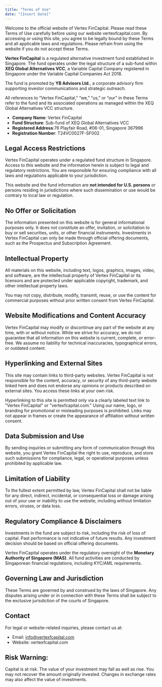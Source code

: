 ```yaml
---
title: "Terms of Use"
date: "[Insert Date]"
---
```


Welcome to the official website of Vertex FinCapital. Please read these Terms of Use carefully before using our website vertexfcapital.com. By accessing or using this site, you agree to be legally bound by these Terms and all applicable laws and regulations. Please refrain from using the website if you do not accept these Terms.

**Vertex FinCapital** is a regulated alternative investment fund established in Singapore. The fund operates under the legal structure of a sub-fund within **XEQ Global Alternatives VCC**, a Variable Capital Company registered in Singapore under the Variable Capital Companies Act 2018.

The fund is promoted by **YB Advisors Ltd.**, a corporate advisory firm supporting investor communications and strategic outreach.

All references to “Vertex FinCapital,” “we,” “us,” or “our” in these Terms refer to the fund and its associated operations as managed within the XEQ Global Alternatives VCC structure.

- **Company Name**: Vertex FinCapital
- **Fund Structure**: Sub-fund of XEQ Global Alternatives VCC
- **Registered Address**:76 Playfair Road, #06-01, Singapore 367996
- **Registration Number**: T24VC0027F-SF002

## **Legal Access Restrictions**

Vertex FinCapital operates under a regulated fund structure in Singapore. Access to this website and the information herein is subject to legal and regulatory restrictions. You are responsible for ensuring compliance with all laws and regulations applicable to your jurisdiction.

This website and the fund information are **not intended for U.S. persons** or persons residing in jurisdictions where such dissemination or use would be contrary to local law or regulation.

## **No Offer or Solicitation**

The information presented on this website is for general informational purposes only. It does not constitute an offer, invitation, or solicitation to buy or sell securities, units, or other financial instruments. Investments in Vertex FinCapital can only be made through official offering documents, such as the Prospectus and Subscription Agreement.

## **Intellectual Property**

All materials on this website, including text, logos, graphics, images, video, and software, are the intellectual property of Vertex FinCapital or its licensors and are protected under applicable copyright, trademark, and other intellectual property laws.

You may not copy, distribute, modify, transmit, reuse, or use the content for commercial purposes without prior written consent from Vertex FinCapital.

## **Website Modifications and Content Accuracy**

Vertex FinCapital may modify or discontinue any part of the website at any time, with or without notice. While we strive for accuracy, we do not guarantee that all information on this website is current, complete, or error-free. We assume no liability for technical inaccuracies, typographical errors, or outdated content.

## **Hyperlinking and External Sites**

This site may contain links to third-party websites. Vertex FinCapital is not responsible for the content, accuracy, or security of any third-party website linked here and does not endorse any opinions or products described on external sites. You access these links at your own risk.

Hyperlinking to this site is permitted only via a clearly labeled text link to "Vertex FinCapital" or "vertexfcapital.com." Using our name, logo, or branding for promotional or misleading purposes is prohibited. Links may not appear in frames or create the appearance of affiliation without written consent.

## **Data Submission and Use**

By sending inquiries or submitting any form of communication through this website, you grant Vertex FinCapital the right to use, reproduce, and store such submissions for compliance, legal, or operational purposes unless prohibited by applicable law.

## **Limitation of Liability**

To the fullest extent permitted by law, Vertex FinCapital shall not be liable for any direct, indirect, incidental, or consequential loss or damage arising out of your use or inability to use the website, including without limitation errors, viruses, or data loss.

## **Regulatory Compliance & Disclaimers**

Investments in the fund are subject to risk, including the risk of loss of capital. Past performance is not indicative of future results. Any investment decision should be based on official offering documents.

Vertex FinCapital operates under the regulatory oversight of the **Monetary Authority of Singapore (MAS)**. All fund activities are conducted by Singaporean financial regulations, including KYC/AML requirements.

## **Governing Law and Jurisdiction**

These Terms are governed by and construed by the laws of Singapore. Any disputes arising under or in connection with these Terms shall be subject to the exclusive jurisdiction of the courts of Singapore.

## **Contact**

For legal or website-related inquiries, please contact us at:

- Email: info@vertexfcapital.com
- Website: vertexfcapital.com

<div>
<h2>Risk Warning:</h2>
<p>Capital is at risk. The value of your investment may fall as well as rise. You may not recover the amount originally invested. Changes in exchange rates may also affect the value of investments.</p>
</div>

